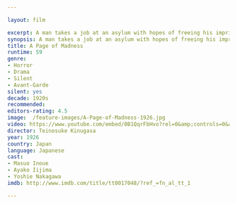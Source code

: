 ```yaml
---

layout: film

excerpt: A man takes a job at an asylum with hopes of freeing his imprisoned wife.
synopsis: A man takes a job at an asylum with hopes of freeing his imprisoned wife.
title: A Page of Madness
runtime: 59
genre: 
- Horror
- Drama
- Silent
- Avant-Garde
silent: yes
decade: 1920s
recommended: 
editors-rating: 4.5
image:  /feature-images/A-Page-of-Madness-1926.jpg
video: https://www.youtube.com/embed/0B1QqrFbHvo?rel=0&amp;controls=0&amp;showinfo=0
director: Teinosuke Kinugasa
year: 1926
country: Japan
language: Japanese 
cast:
- Masuo Inoue
- Ayako Iijima
- Yoshie Nakagawa
imdb: http://www.imdb.com/title/tt0017048/?ref_=fn_al_tt_1

---
```

